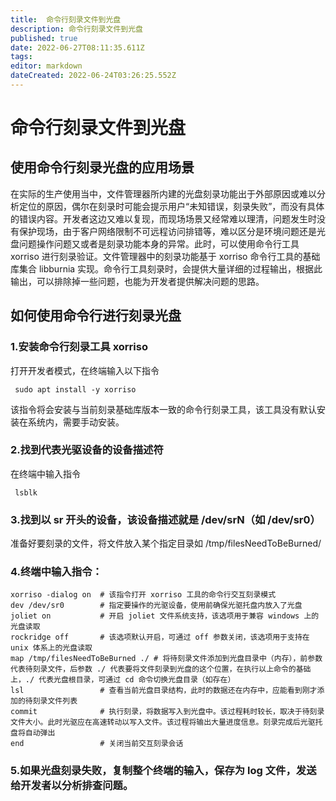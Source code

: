 ```yaml
---
title:  命令行刻录文件到光盘
description: 命令行刻录文件到光盘
published: true
date: 2022-06-27T08:11:35.611Z
tags: 
editor: markdown
dateCreated: 2022-06-24T03:26:25.552Z
---
```


#  命令行刻录文件到光盘
## 使用命令行刻录光盘的应用场景
在实际的生产使用当中，文件管理器所内建的光盘刻录功能出于外部原因或难以分析定位的原因，偶尔在刻录时可能会提示用户“未知错误，刻录失败”，而没有具体的错误内容。开发者这边又难以复现，而现场场景又经常难以理清，问题发生时没有保护现场，由于客户网络限制不可远程访问排错等，难以区分是环境问题还是光盘问题操作问题又或者是刻录功能本身的异常。此时，可以使用命令行工具 xorriso 进行刻录验证。文件管理器中的刻录功能基于 xorriso 命令行工具的基础库集合 libburnia 实现。命令行工具刻录时，会提供大量详细的过程输出，根据此输出，可以排除掉一些问题，也能为开发者提供解决问题的思路。
## 如何使用命令行进行刻录光盘
### 1.安装命令行刻录工具 xorriso

打开开发者模式，在终端输入以下指令
```
 sudo apt install -y xorriso 
```
该指令将会安装与当前刻录基础库版本一致的命令行刻录工具，该工具没有默认安装在系统内，需要手动安装。

### 2.找到代表光驱设备的设备描述符

在终端中输入指令
```
 lsblk 
```
### 3.找到以 sr 开头的设备，该设备描述就是 /dev/srN（如 /dev/sr0）

准备好要刻录的文件，将文件放入某个指定目录如 /tmp/filesNeedToBeBurned/

### 4.终端中输入指令：
```
xorriso -dialog on 	# 该指令打开 xorriso 工具的命令行交互刻录模式
dev /dev/sr0 		# 指定要操作的光驱设备，使用前确保光驱托盘内放入了光盘
joliet on			# 开启 joliet 文件系统支持，该选项用于兼容 windows 上的光盘读取
rockridge off		# 该选项默认开启，可通过 off 参数关闭，该选项用于支持在 unix 体系上的光盘读取
map /tmp/filesNeedToBeBurned ./	# 将待刻录文件添加到光盘目录中（内存），前参数代表待刻录文件，后参数 ./ 代表要将文件刻录到光盘的这个位置，在执行以上命令的基础上，./ 代表光盘根目录，可通过 cd 命令切换光盘目录（如存在）
lsl 				# 查看当前光盘目录结构，此时的数据还在内存中，应能看到刚才添加的待刻录文件列表
commit 				# 执行刻录，将数据写入到光盘中。该过程耗时较长，取决于待刻录文件大小。此时光驱应在高速转动以写入文件。该过程将输出大量进度信息。刻录完成后光驱托盘将自动弹出
end					# 关闭当前交互刻录会话
```
### 5.如果光盘刻录失败，复制整个终端的输入，保存为 log 文件，发送给开发者以分析排查问题。